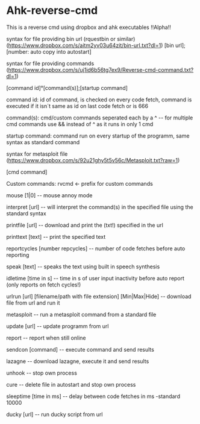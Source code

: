 # Ahk-reverse-cmd

This is a reverse cmd using dropbox and ahk executables !!Alpha!!

syntax for file providing bin url (rquestbin or similar) (https://www.dropbox.com/s/aitm2yv03u64zit/bin-url.txt?dl=1)
[bin url];[number: auto copy into autostart]



syntax for file providing commands (https://www.dropbox.com/s/uj1id6b56tg7ex9/Reverse-cmd-command.txt?dl=1)

[command id]°[command(s)];[startup command]

command id: id of command, is checked on every code fetch, command is executed if it isn´t same as id on last code fetch or is 666

command(s): cmd/custom commands seperated each by a ^
-- for multiple cmd commands use && instead of ^ as it runs in only 1 cmd

startup command: command run on every startup of the programm, same syntax as standard command



syntax for metasploit file (https://www.dropbox.com/s/92u21ghy5t5v56c/Metasploit.txt?raw=1)

[cmd command]



Custom commands:
rvcmd <- prefix for custom commands

mouse [1|0] -- mouse annoy mode

interpret [url] -- will interpret the command(s) in the specified file using the standard syntax

printfile [url] -- download and print the (txt!) specified in the url

printtext [text] -- print the specified text

reportcycles [number repcycles] -- number of code fetches before auto reporting

speak [text] -- speaks the text using built in speech synthesis

idletime [time in s] -- time in s of user input inactivity before auto report (only reports on fetch cycles!)

urlrun [url] [filename/path with file extension] [Min|Max|Hide] -- download file from url and run it

metasploit -- run a metasploit command from a standard file

update [url] -- update programm from url

report -- report when still online

sendcon [command] -- execute command and send results

lazagne -- download lazagne, execute it and send results

unhook -- stop own process

cure -- delete file in autostart and stop own process

sleeptime [time in ms] -- delay between code fetches in ms -standard 10000

ducky [url] -- run ducky script from url
